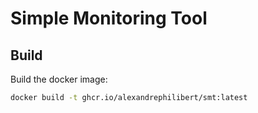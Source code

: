 # Simple Monitoring Tool

## Build

Build the docker image:

```sh
docker build -t ghcr.io/alexandrephilibert/smt:latest
``` 